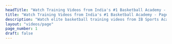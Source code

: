 ```yaml
---
headTitle: "Watch Training Videos from India's #1 Basketball Academy - Page 1 | IB Sports Academy"
title: "Watch Training Videos from India's #1 Basketball Academy - Page 1 | IB Sports Academy"
description: "Watch elite basketball training videos from IB Sports Academy. Learn NBA-level drills, youth coaching tips, and real game action from India's top basketball academy | Delhi's top basketball academy."
layout: "videos/page"
page_number: 1
draft: false
---
```

